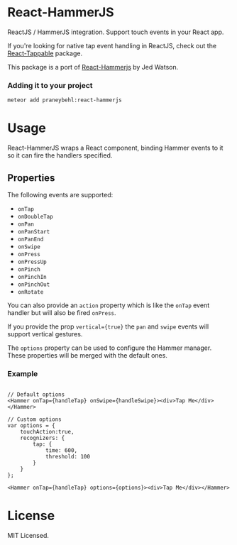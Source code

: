React-HammerJS
==============

ReactJS / HammerJS integration. Support touch events in your React app.

If you're looking for native tap event handling in ReactJS, check out the [React-Tappable](https://atmospherejs.com/praneybehl/react-tappable) package.

This package is a port of [React-Hammerjs](https://raw.githubusercontent.com/JedWatson/react-hammerjs) by Jed Watson.

### Adding it to your project

~~~
meteor add praneybehl:react-hammerjs
~~~

Usage
=====
React-HammerJS wraps a React component, binding Hammer events to it so it can fire the handlers specified.

## Properties

The following events are supported:

* `onTap`
* `onDoubleTap`
* `onPan`
* `onPanStart`
* `onPanEnd`
* `onSwipe`
* `onPress`
* `onPressUp`
* `onPinch`
* `onPinchIn`
* `onPinchOut`
* `onRotate`

You can also provide an `action` property which is like the `onTap` event handler but will also be fired `onPress`.

If you provide the prop `vertical={true}` the `pan` and `swipe` events will support vertical gestures.

The `options` property can be used to configure the Hammer manager. These properties will be merged with the default ones.

### Example

```

// Default options
<Hammer onTap={handleTap} onSwipe={handleSwipe}><div>Tap Me</div></Hammer>

// Custom options
var options = {
    touchAction:true,
    recognizers: {
        tap: {
            time: 600,
            threshold: 100
        }
    }
};

<Hammer onTap={handleTap} options={options}><div>Tap Me</div></Hammer>
```


# License

MIT Licensed.
